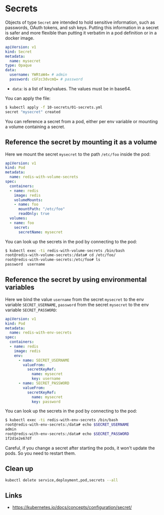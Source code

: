 # Secrets

Objects of type `Secret` are intended to hold sensitive information, such as passwords, OAuth tokens, and ssh keys. Putting this information in a secret is safer and more flexible than putting it verbatim in a pod definition or in a docker image.

```yml
apiVersion: v1
kind: Secret
metadata:
  name: mysecret
type: Opaque
data:
  username: YWRtaW4= # admin
  password: cGFzc3dvcmQ= # password
```

* `data`: is a list of key/values. The values must be in base64.

You can apply the file:

```sh
$ kubectl apply -f 10-secrets/01-secrets.yml
secret "mysecret" created
```

You can reference a secret from a pod, either per env variable or mounting a volume containing a secret.

## Reference the secret by mounting it as a volume

Here we mount the secret `mysecret` to the path `/etc/foo` inside the pod:

```yml
apiVersion: v1
kind: Pod
metadata:
  name: redis-with-volume-secrets
spec:
  containers:
  - name: redis
    image: redis
    volumeMounts:
    - name: foo
      mountPath: "/etc/foo"
      readOnly: true
  volumes:
  - name: foo
    secret:
      secretName: mysecret
```

You can look up the secrets in the pod by connecting to the pod:
```sh
$ kubectl exec -ti redis-with-volume-secrets /bin/bash
root@redis-with-volume-secrets:/data# cd /etc/foo/
root@redis-with-volume-secrets:/etc/foo# ls
password  username
```

## Reference the secret by using environmental variables

Here we bind the value `username` from the secret `mysecret` to the env variable `SECRET_USERNAME`,
`password` from the secret `mysecret` to the env variable `SECRET_PASSWORD`:

```yml
apiVersion: v1
kind: Pod
metadata:
  name: redis-with-env-secrets
spec:
  containers:
  - name: redis
    image: redis
    env:
      - name: SECRET_USERNAME
        valueFrom:
          secretKeyRef:
            name: mysecret
            key: username
      - name: SECRET_PASSWORD
        valueFrom:
          secretKeyRef:
            name: mysecret
            key: password
```

You can look up the secrets in the pod by connecting to the pod:
```sh
$ kubectl exec -ti redis-with-env-secrets /bin/bash
root@redis-with-env-secrets:/data# echo $SECRET_USERNAME
admin
root@redis-with-env-secrets:/data# echo $SECRET_PASSWORD
1f2d1e2e67df
```

Careful, if you change a secret after starting the pods, it won't update the pods. So you need to restart them.

## Clean up

```sh
kubectl delete service,deployment,pod,secrets --all
```

## Links

* https://kubernetes.io/docs/concepts/configuration/secret/
